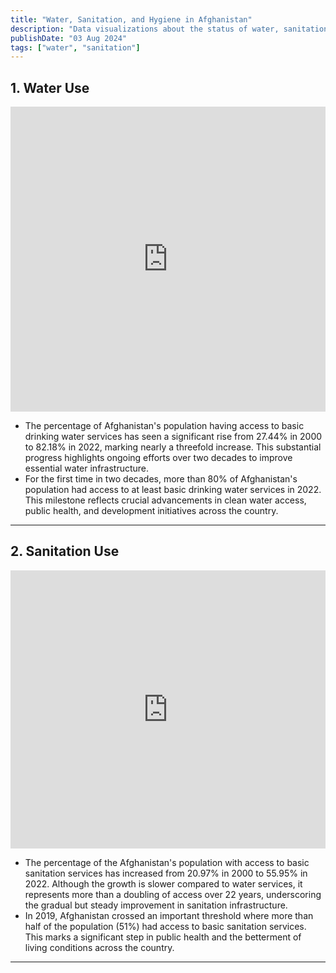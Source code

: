 ```yaml
---
title: "Water, Sanitation, and Hygiene in Afghanistan"
description: "Data visualizations about the status of water, sanitation, and hygiene in Afghanistan"
publishDate: "03 Aug 2024"
tags: ["water", "sanitation"]
---
```



## 1. Water Use

<iframe title="Use of at least basic drinking water services (%), 2000 to 2022" aria-label="Interactive line chart" id="datawrapper-chart-O07ja" src="https://datawrapper.dwcdn.net/O07ja/1/" scrolling="no" frameborder="0" style="width: 0; min-width: 100% !important; border: none;" height="488" data-external="1"></iframe><script type="text/javascript">!function(){"use strict";window.addEventListener("message",(function(a){if(void 0!==a.data["datawrapper-height"]){var e=document.querySelectorAll("iframe");for(var t in a.data["datawrapper-height"])for(var r=0;r<e.length;r++)if(e[r].contentWindow===a.source){var i=a.data["datawrapper-height"][t]+"px";e[r].style.height=i}}}))}();
</script>
<br />
<ul>
  <li>The percentage of Afghanistan's population having access to basic drinking water services has seen a significant rise from 27.44% in 2000 to 82.18% in 2022, marking nearly a threefold increase. This substantial progress highlights ongoing efforts over two decades to improve essential water infrastructure.</li>
  <li>For the first time in two decades, more than 80% of Afghanistan's population had access to at least basic drinking water services in 2022. This milestone reflects crucial advancements in clean water access, public health, and development initiatives across the country.
</li>
</ul>

---

## 2. Sanitation Use

<iframe title="Use of at least basic sanitation services (%), 2000 to 2022" aria-label="Interactive line chart" id="datawrapper-chart-pGj5Q" src="https://datawrapper.dwcdn.net/pGj5Q/1/" scrolling="no" frameborder="0" style="width: 0; min-width: 100% !important; border: none;" height="445" data-external="1"></iframe><script type="text/javascript">!function(){"use strict";window.addEventListener("message",(function(a){if(void 0!==a.data["datawrapper-height"]){var e=document.querySelectorAll("iframe");for(var t in a.data["datawrapper-height"])for(var r=0;r<e.length;r++)if(e[r].contentWindow===a.source){var i=a.data["datawrapper-height"][t]+"px";e[r].style.height=i}}}))}();
</script>
<br />
<ul>
  <li>The percentage of the Afghanistan's population with access to basic sanitation services has increased from 20.97% in 2000 to 55.95% in 2022. Although the growth is slower compared to water services, it represents more than a doubling of access over 22 years, underscoring the gradual but steady improvement in sanitation infrastructure.</li>
  <li>In 2019, Afghanistan crossed an important threshold where more than half of the population (51%) had access to basic sanitation services. This marks a significant step in public health and the betterment of living conditions across the country.
</li>
</ul>

---


